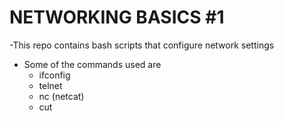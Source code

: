 # NETWORKING BASICS #1
-This repo contains bash scripts that configure network settings
- Some of the commands used are
	* ifconfig
	* telnet
	* nc (netcat)
	* cut
